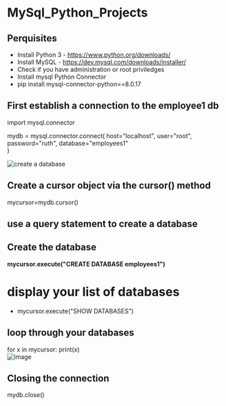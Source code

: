 
# MySql_Python_Projects
## Perquisites
* Install Python 3 - https://www.python.org/downloads/
* Install MySQL - https://dev.mysql.com/downloads/installer/
* Check if you have administration or root priviledges
* Install mysql Python Connector
* pip install mysql-connector-python==8.0.17


## First establish a connection to the employee1 db
import mysql.connector

mydb = mysql.connector.connect(
  host="localhost",
  user="root",
  password="ruth",
  database="employees1"  
)


![create a database](https://user-images.githubusercontent.com/17750481/111886899-6bda1280-89e2-11eb-895c-f7aa50d18044.JPG)

## Create a cursor object via the cursor() method
mycursor=mydb.cursor()


## use a query statement to create a database
## Create the database
**mycursor.execute("CREATE DATABASE employees1")**
# display your list of databases
* mycursor.execute("SHOW DATABASES")

## loop through your databases
for x in mycursor:
    print(x)  
![image](https://user-images.githubusercontent.com/17750481/111898258-f435d300-8a35-11eb-8d03-62e8005e1ea1.png)
  

## Closing the connection
mydb.close()

